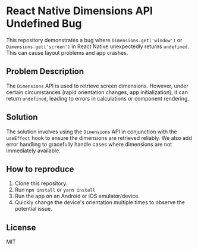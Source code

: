 # React Native Dimensions API Undefined Bug

This repository demonstrates a bug where `Dimensions.get('window')` or `Dimensions.get('screen')` in React Native unexpectedly returns `undefined`. This can cause layout problems and app crashes.

## Problem Description

The `Dimensions` API is used to retrieve screen dimensions. However, under certain circumstances (rapid orientation changes, app initialization), it can return `undefined`, leading to errors in calculations or component rendering.

## Solution

The solution involves using the `Dimensions` API in conjunction with the `useEffect` hook to ensure the dimensions are retrieved reliably.  We also add error handling to gracefully handle cases where dimensions are not immediately available.

## How to reproduce

1. Clone this repository.
2. Run `npm install` or `yarn install`
3. Run the app on an Android or iOS emulator/device.
4. Quickly change the device's orientation multiple times to observe the potential issue.

## License

MIT